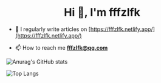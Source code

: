 <h1 align="center">Hi 👋, I'm fffzlfk</h1>

- 📝 I regularly write articles on [https://fffzlfk.netlify.app/](https://fffzlfk.netlify.app/)

- 📫 How to reach me **fffzlfk@qq.com**

![Anurag's GitHub stats](https://github-readme-stats.vercel.app/api?username=fffzlfk&show_icons=true)

![Top Langs](https://github-readme-stats.vercel.app/api/top-langs/?username=fffzlfk)

